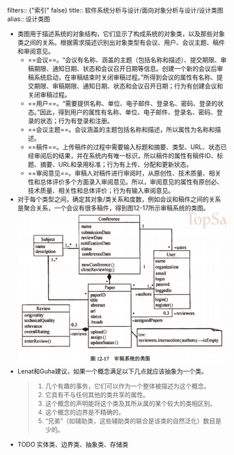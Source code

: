 filters:: {"索引" false}
title:: 软件系统分析与设计/面向对象分析与设计/设计类图
alias:: 设计类图

- 类图用于描述系统的对象结构，它们显示了构成系统的对象类，以及那些对象类之间的关系。根据需求描述识别出对象类型有会议、用户、会议主题、稿件和审阅意见。
	- ==会议==。“会议有名称、涵盖的主题（包括名称和描述）、提交期限、审稿期限、通知日期、状态和会议召开日期等信息。创建一个新的会议后审稿系统启动，在审稿结束时关闭审稿过程。”所得到会议的属性有名称、提交期限、审稿期限、通知日期、状态和会议召开日期；行为有创建会议和关闭审稿过程。
	- ==用户==。“需要提供名称、单位、电子邮件、登录名、密码、登录的状态。”因此，得到用户的属性有名称、单位、电子邮件、登录名、密码、登录的状态；行为有登录和注册。
	- ==会议主题==。会议涵盖的主题包括名称和描述，所以属性为名称和描述。
	- ==稿件==。上传稿件的过程中需要输入标题和摘要、类型、URL、状态已经审阅后的结果，并在系统内有唯一标识，所以稿件的属性有稿件ID、标题、摘要、URL和录用标准；行为有上传、分配和更新状态。
	- ==审阅意见==。审稿人对稿件进行审阅时，从原创性、技术质量、相关性和总体评价多个方面录入审阅意见。所以，审阅意见的属性有原创必、技术质量、相关性和总体评价；行为有输入审阅意见。
- 对于每个类型之间，确定其对象/类关系和度数，例如会议和稿件之间的关系是聚合关系，一个会议有很多稿件，得到图12-17所示审稿系统的类图。
  ![image.png](../assets/image_1649635724270_0.png)
- Lenat和Guha建议，如果一个概念满足以下几点就应该抽象为一个类。
  > 1. 几个有趣的事务，它们可以作为一个整体被描述为这个概念。
  > 2. 它具有不与任何其他的类共享的属性。
  > 3. 这个概念的声明能将这个类及其所从属的某个较大的类相区别。
  > 4. 这个概念的边界是不精确的。
  > 5. “兄弟”（如辅助类，这些辅助类的联合是该类的自然泛化）数目是少的。
- TODO 实体类、边界类、抽象类、存储类